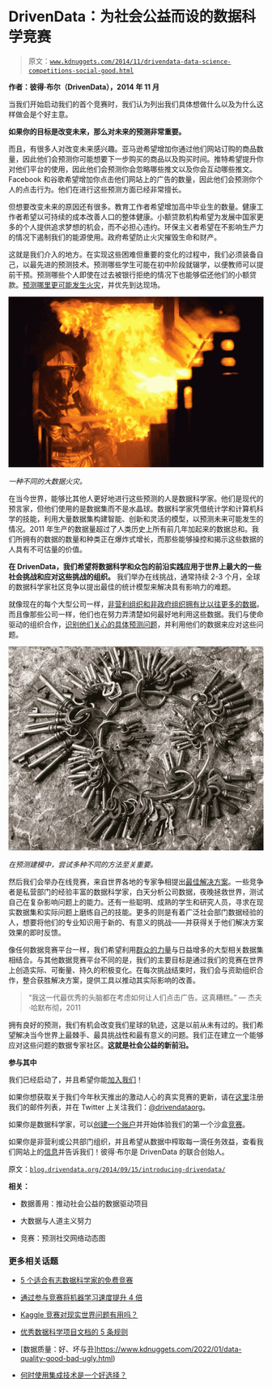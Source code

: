 # DrivenData：为社会公益而设的数据科学竞赛

> 原文：[`www.kdnuggets.com/2014/11/drivendata-data-science-competitions-social-good.html`](https://www.kdnuggets.com/2014/11/drivendata-data-science-competitions-social-good.html)

**作者：彼得·布尔（DrivenData），2014 年 11 月**

当我们开始启动我们的首个竞赛时，我们认为列出我们具体想做什么以及为什么这样做会是个好主意。

**如果你的目标是改变未来，那么对未来的预测非常重要。**

而且，有很多人对改变未来感兴趣。亚马逊希望增加你通过他们网站订购的商品数量，因此他们会预测你可能想要下一步购买的商品以及购买时间。推特希望提升你对他们平台的使用，因此他们会预测你会忽略哪些推文以及你会互动哪些推文。Facebook 和谷歌希望增加你点击他们网站上的广告的数量，因此他们会预测你个人的点击行为。他们在进行这些预测方面已经非常擅长。

但想要改变未来的原因还有很多。教育工作者希望增加高中毕业生的数量。健康工作者希望以可持续的成本改善人口的整体健康。小额贷款机构希望为发展中国家更多的个人提供追求梦想的机会，而不必担心违约。环保主义者希望在不影响生产力的情况下遏制我们的能源使用。政府希望防止火灾摧毁生命和财产。

这就是我们介入的地方。在实现这些困难但重要的变化的过程中，我们必须装备自己，以最先进的预测技术。预测哪些学生可能在初中阶段就辍学，以便教师可以提前干预。预测哪些个人即使在过去被银行拒绝的情况下也能够偿还他们的小额贷款。[预测哪里更可能发生火灾](http://e-pluribusunum.com/2013/05/20/new-york-city-predictive-data-analytics-fire/)，并优先到达现场。

![Fire](img/8bdbade76b6f9136655117a2307df1bd.png)

*一种不同的大数据火灾。*

在当今世界，能够比其他人更好地进行这些预测的人是数据科学家。他们是现代的预言家，但他们使用的是数据集而不是水晶球。数据科学家凭借统计学和计算机科学的技能，利用大量数据集构建智能、创新和灵活的模型，以预测未来可能发生的情况。2011 年生产的数据量超过了人类历史上所有前几年加起来的数据总和。我们所拥有的数据的数量和种类正在爆炸式增长，而那些能够操控和揭示这些数据的人具有不可估量的价值。

**在 DrivenData，我们希望将数据科学和众包的前沿实践应用于世界上最大的一些社会挑战和应对这些挑战的组织。** 我们举办在线挑战，通常持续 2-3 个月，全球的数据科学家社区竞争以提出最佳的统计模型来解决具有影响力的难题。

就像现在的每个大型公司一样，[非营利组织和非政府组织拥有比以往更多的数据](http://www.ssireview.org/articles/entry/big_data_for_social_innovation)。而且像那些公司一样，他们也在努力弄清楚如何最好地利用这些数据。我们与使命驱动的组织合作，[识别他们关心的具体预测问题](http://www.drivendata.org/partners/#problem)，并利用他们的数据来应对这些问题。

![keys](img/37a57bff747c168c2ebfcb9f2055e450.png)

*在预测建模中，尝试多种不同的方法至关重要。*

然后我们会举办在线竞赛，来自世界各地的专家争相提出[最佳解决方案](http://www.drivendata.org/competitors/#what-makes-a-winning-solution)。一些竞争者是私营部门的经验丰富的数据科学家，白天分析公司数据，夜晚拯救世界，测试自己在复杂影响问题上的能力。还有一些聪明、成熟的学生和研究人员，寻求在现实数据集和实际问题上磨练自己的技能。更多的则是有着广泛社会部门数据经验的人，想要将他们的专业知识用于新的、有意义的挑战——并获得关于他们解决方案效果的即时反馈。

像任何数据竞赛平台一样，我们希望利用[群众的力量](http://www.wired.com/2014/01/crowdsourcing-2014-great-power-comes-great-responsibility/)与日益增多的大型相关数据集相结合。与其他数据竞赛平台不同的是，我们的主要目标是通过我们的竞赛在世界上创造实际、可衡量、持久的积极变化。在每次挑战结束时，我们会与资助组织合作，整合获胜解决方案，提供工具以推动其实际影响的改善。

> “我这一代最优秀的头脑都在考虑如何让人们点击广告。这真糟糕。” — 杰夫·哈默布彻，2011

拥有良好的预测，我们有机会改变我们星球的轨迹，这是以前从未有过的。我们希望解决当今世界上最棘手、最具挑战性和最有意义的问题。我们正在建立一个能够应对这些问题的数据专家社区。**这就是社会公益的新前沿。**

**参与其中**

我们已经启动了，并且希望你能[加入我们](http://www.drivendata.org/accounts/signup/)！

如果你想获取关于我们今年秋天推出的激动人心的真实竞赛的更新，请在[这里](http://www.drivendata.org/contact/)注册我们的邮件列表，并在 Twitter 上关注我们：[@drivendataorg](https://twitter.com/drivendataorg)。

如果你是数据科学家，可以[创建一个账户](http://www.drivendata.org/accounts/signup/)并开始体验我们的第一个沙盒[竞赛](http://www.drivendata.org/competitions/)。

如果你是非营利或公共部门组织，并且希望从数据中榨取每一滴任务效益，查看我们网站上的[信息](http://www.drivendata.org/partners/)并告诉我们！彼得·布尔是 DrivenData 的联合创始人。

原文：[`blog.drivendata.org/2014/09/15/introducing-drivendata/`](http://blog.drivendata.org/2014/09/15/introducing-drivendata/)

**相关：**

+   数据善用：推动社会公益的数据驱动项目

+   大数据与人道主义努力

+   竞赛：预测社交网络动态图

### 更多相关话题

+   [5 个适合有志数据科学家的免费竞赛](https://www.kdnuggets.com/5-free-competitions-for-aspiring-data-scientists)

+   [通过参与竞赛将机器学习速度提升 4 倍](https://www.kdnuggets.com/2022/01/learn-machine-learning-4x-faster-participating-competitions.html)

+   [Kaggle 竞赛对现实世界问题有用吗？](https://www.kdnuggets.com/are-kaggle-competitions-useful-for-real-world-problems)

+   [优秀数据科学项目文档的 5 条规则](https://www.kdnuggets.com/2022/12/5-rules-good-data-science-project-documentation.html)

+   [数据质量：好、坏与丑]https://www.kdnuggets.com/2022/01/data-quality-good-bad-ugly.html)

+   [何时使用集成技术是一个好选择？](https://www.kdnuggets.com/2022/07/would-ensemble-techniques-good-choice.html)
